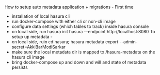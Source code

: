 How to setup auto metadata application + migrations - 
First time
- installation of local hasura cli
- run docker-compose with either cli or non-cli image
- configure data settings (which tables to track) inside hasura console
- on local side, run hasura init hasura --endpoint http://localhost:8080 
To setup up metadata - 
- on local side, ruin cd hasura; hasura metadata export --admin-secret=AkkiBarModiSarkar
- make sure the local metadata dir is mapped to /hasura-metadata on the hasura cli image
- bring docker-compose up and down and will and state of metadata persists